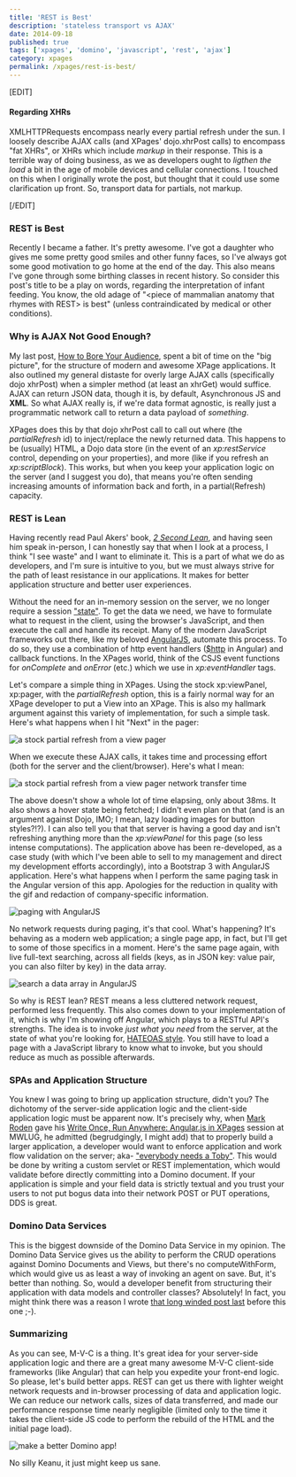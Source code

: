 ```yaml
---
title: 'REST is Best'
description: 'stateless transport vs AJAX'
date: 2014-09-18
published: true
tags: ['xpages', 'domino', 'javascript', 'rest', 'ajax']
category: xpages
permalink: /xpages/rest-is-best/
---
```


[EDIT]

#### Regarding XHRs

XMLHTTPRequests encompass nearly every partial refresh under the sun. I loosely describe AJAX calls (and XPages' dojo.xhrPost calls) to encompass "fat XHRs", or XHRs which include _markup_ in their response. This is a terrible way of doing business, as we as developers ought to _ligthen the load_ a bit in the age of mobile devices and cellular connections. I touched on this when I originally wrote the post, but thought that it could use some clarification up front. So, transport data for partials, not markup.

[/EDIT]

### REST is Best

Recently I became a father. It's pretty awesome. I've got a daughter who gives me some pretty good smiles and other funny faces, so I've always got some good motivation to go home at the end of the day. This also means I've gone through some birthing classes in recent history. So consider this post's title to be a play on words, regarding the interpretation of infant feeding. You know, the old adage of "&lt;piece of mammalian anatomy that rhymes with REST&gt; is best" (unless contraindicated by medical or other conditions).

### Why is AJAX Not Good Enough?

My last post, [How to Bore Your Audience](/xpages/unraveling-the-mvc-mysteries/), spent a bit of time on the "big picture", for the structure of modern and awesome XPage applications. It also outlined my general distaste for overly large AJAX calls (specifically dojo xhrPost) when a simpler method (at least an xhrGet) would suffice. AJAX can return JSON data, though it is, by default, Asynchronous JS and **XML**. So what AJAX really is, if we're data format agnostic, is really just a programmatic network call to return a data payload of _something_.

XPages does this by that dojo xhrPost call to call out where (the _partialRefresh_ id) to inject/replace the newly returned data. This happens to be (usually) HTML, a Dojo data store (in the event of an _xp:restService_ control, depending on your properties), and more (like if you refresh an _xp:scriptBlock_). This works, but when you keep your application logic on the server (and I suggest you do), that means you're often sending increasing amounts of information back and forth, in a partial(Refresh) capacity.

### REST is Lean

Having recently read Paul Akers' book, [_2 Second Lean_](https://2secondlean.com/), and having seen him speak in-person, I can honestly say that when I look at a process, I think "I see waste" and I want to eliminate it. This is a part of what we do as developers, and I'm sure is intuitive to you, but we must always strive for the path of least resistance in our applications. It makes for better application structure and better user experiences.

Without the need for an in-memory session on the server, we no longer require a session ["state"](<https://en.wikipedia.org/wiki/State_(computer_science)#Program_state>). To get the data we need, we have to formulate what to request in the client, using the browser's JavaScript, and then execute the call and handle its receipt. Many of the modern JavaScript frameworks out there, like my beloved [AngularJS](https://angularjs.org/), automate this process. To do so, they use a combination of http event handlers ([\$http](https://docs.angularjs.org/api/ng/service/$http) in Angular) and callback functions. In the XPages world, think of the CSJS event functions for _onComplete_ and _onError_ (etc.) which we use in _xp:eventHandler_ tags.

Let's compare a simple thing in XPages. Using the stock xp:viewPanel, xp:pager, with the _partialRefresh_ option, this is a fairly normal way for an XPage developer to put a View into an XPage. This is also my hallmark argument against this variety of implementation, for such a simple task. Here's what happens when I hit "Next" in the pager:

![a stock partial refresh from a view pager](./images/aPartialRefreshCall_ViewAndPager.png)

When we execute these AJAX calls, it takes time and processing effort (both for the server and the client/browser). Here's what I mean:

![a stock partial refresh from a view pager network transfer time](./images/aPartialRefreshCall_timeAndMoney.png)

The above doesn't show a whole lot of time elapsing, only about 38ms. It also shows a hover state being fetched; I didn't even plan on that (and is an argument against Dojo, IMO; I mean, lazy loading images for button styles?!?). I can also tell you that that server is having a good day and isn't refreshing anything more than the _xp:viewPanel_ for this page (so less intense computations). The application above has been re-developed, as a case study (with which I've been able to sell to my management and direct my development efforts accordingly), into a Bootstrap 3 with AngularJS application. Here's what happens when I perform the same paging task in the Angular version of this app. Apologies for the reduction in quality with the gif and redaction of company-specific information.

![paging with AngularJS](./images/angular_ngrepeat_noNetworkCalls_scrubbed.gif)

No network requests during paging, it's that cool. What's happening? It's behaving as a modern web application; a single page app, in fact, but I'll get to some of those specifics in a moment. Here's the same page again, with live full-text searching, across all fields (keys, as in JSON key: value pair, you can also filter by key) in the data array.

![search a data array in AngularJS](./images/angular_ngrepeat_liveSearch_scrubbed.gif)

So why is REST lean? REST means a less cluttered network request, performed less frequently. This also comes down to your implementation of it, which is why I'm showing off Angular, which plays to a RESTful API's strengths. The idea is to invoke _just what you need_ from the server, at the state of what you're looking for, [HATEOAS style](https://en.wikipedia.org/wiki/HATEOAS). You still have to load a page with a JavaScript library to know what to invoke, but you should reduce as much as possible afterwards.

### SPAs and Application Structure

You knew I was going to bring up application structure, didn't you? The dichotomy of the server-side application logic and the client-side application logic must be apparent now. It's precisely why, when [Mark Roden](https://twitter.com/markyroden) gave his [Write Once, Run Anywhere: Angular.js in XPages](https://xomino.com/2014/09/02/mwlug-2014-slide-deck-write-once-run-anywhere-angular-js-in-xpages/) session at MWLUG, he admitted (begrudgingly, I might add) that to properly build a larger application, a developer would want to enforce application and work flow validation on the server; aka- ["everybody needs a Toby"](https://twitter.com/tsamples). This would be done by writing a custom servlet or REST implementation, which would validate before directly committing into a Domino document. If your application is simple and your field data is strictly textual and you trust your users to not put bogus data into their network POST or PUT operations, DDS is great.

### Domino Data Services

This is the biggest downside of the Domino Data Service in my opinion. The Domino Data Service gives us the ability to perform the CRUD operations against Domino Documents and Views, but there's no computeWithForm, which would give us as least a way of invoking an agent on save. But, it's better than nothing. So, would a developer benefit from structuring their application with data models and controller classes? Absolutely! In fact, you might think there was a reason I wrote [that long winded post last](/xpages/unraveling-the-mvc-mysteries/) before this one ;-).

### Summarizing

As you can see, M-V-C is a thing. It's great idea for your server-side application logic and there are a great many awesome M-V-C client-side frameworks (like Angular) that can help you expedite your front-end logic. So please, let's build better apps. REST can get us there with lighter weight network requests and in-browser processing of data and application logic. We can reduce our network calls, sizes of data transferred, and made our performance response time nearly negligible (limited only to the time it takes the client-side JS code to perform the rebuild of the HTML and the initial page load).

![make a better Domino app!](./images/keanu_front-back-segregation.jpg)

No silly Keanu, it just might keep us sane.
